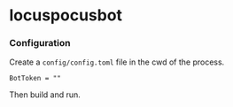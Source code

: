 # locuspocusbot

### Configuration

Create a `config/config.toml` file in the cwd of the process.

```
BotToken = ""
```

Then build and run.
